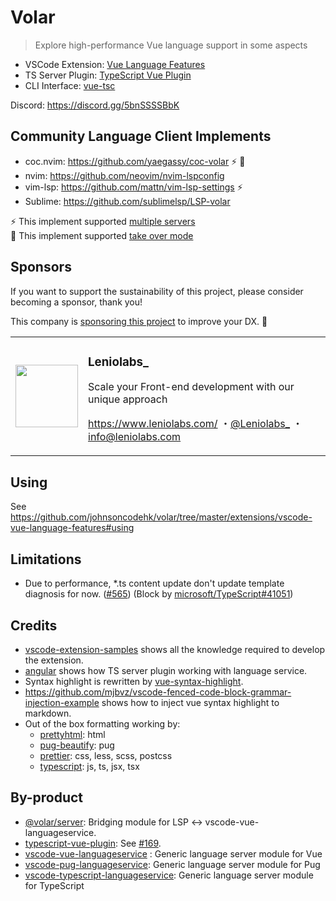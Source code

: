 # Volar

> Explore high-performance Vue language support in some aspects

- VSCode Extension: [Vue Language Features](https://github.com/johnsoncodehk/volar/tree/master/extensions/vscode-vue-language-features)
- TS Server Plugin: [TypeScript Vue Plugin](https://github.com/johnsoncodehk/volar/tree/master/extensions/vscode-typescript-vue-plugin)
- CLI Interface: [vue-tsc](https://github.com/johnsoncodehk/volar/tree/master/packages/vue-tsc)

Discord: https://discord.gg/5bnSSSSBbK

## Community Language Client Implements

- coc.nvim: https://github.com/yaegassy/coc-volar ⚡ 💪
- nvim: https://github.com/neovim/nvim-lspconfig
- vim-lsp: https://github.com/mattn/vim-lsp-settings ⚡
- Sublime: https://github.com/sublimelsp/LSP-volar

⚡ This implement supported [multiple servers](https://github.com/johnsoncodehk/volar/discussions/393#discussioncomment-1213736) \
💪 This implement supported [take over mode](https://github.com/johnsoncodehk/volar/discussions/471)

## Sponsors

If you want to support the sustainability of this project, please consider becoming a sponsor, thank you!

This company is [sponsoring this project](https://github.com/sponsors/johnsoncodehk) to improve your DX. 💪

<table>
  <tr>
    <td>
      <a href="https://github.com/Leniolabs">
        <img itemprop="image" src="https://github.com/Leniolabs.png" width="100" height="100">
      </a>
    </td>
    <td>
      <h3>Leniolabs_</h3>
      <p>Scale your Front-end development with our unique approach</p>
      <p>
        <a href="https://www.leniolabs.com/">https://www.leniolabs.com/</a>
        ・<a href="https://twitter.com/Leniolabs_">@Leniolabs_</a>
        ・<a href="mailto:info@leniolabs.com">info@leniolabs.com</a>
      </p>
    </td>
  </tr>
</table>

## Using

See https://github.com/johnsoncodehk/volar/tree/master/extensions/vscode-vue-language-features#using

## Limitations

- Due to performance, *.ts content update don't update template diagnosis for now. ([#565](https://github.com/johnsoncodehk/volar/issues/565)) (Block by [microsoft/TypeScript#41051](https://github.com/microsoft/TypeScript/issues/41051))

## Credits

- [vscode-extension-samples](https://github.com/microsoft/vscode-extension-samples) shows all the knowledge required to develop the extension.
- [angular](https://github.com/angular/angular) shows how TS server plugin working with language service.
- Syntax highlight is rewritten by [vue-syntax-highlight](https://github.com/vuejs/vue-syntax-highlight).
- https://github.com/mjbvz/vscode-fenced-code-block-grammar-injection-example shows how to inject vue syntax highlight to markdown.
- Out of the box formatting working by:
  - [prettyhtml](https://github.com/Prettyhtml/prettyhtml): html
  - [pug-beautify](https://github.com/vingorius/pug-beautify): pug
  - [prettier](https://github.com/prettier/prettier): css, less, scss, postcss
  - [typescript](https://github.com/microsoft/TypeScript): js, ts, jsx, tsx

## By-product

- [@volar/server](https://www.npmjs.com/package/@volar/server): Bridging module for LSP <-> vscode-vue-languageservice.
- [typescript-vue-plugin](https://www.npmjs.com/package/typescript-vue-plugin): See [#169](https://github.com/johnsoncodehk/volar/issues/169#issuecomment-832377254).
- [vscode-vue-languageservice](https://www.npmjs.com/package/vscode-vue-languageservice) : Generic language server module for Vue
- [vscode-pug-languageservice](https://www.npmjs.com/package/vscode-pug-languageservice): Generic language server module for Pug
- [vscode-typescript-languageservice](https://www.npmjs.com/package/vscode-typescript-languageservice): Generic language server module for TypeScript
